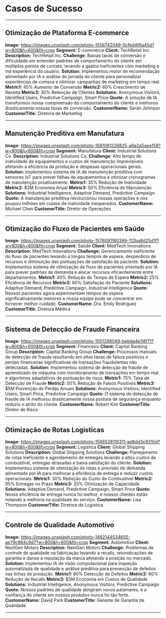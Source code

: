 # Casos de Sucesso

---

## Otimização de Plataforma E-commerce
**Image:** https://images.unsplash.com/photo-1556742049-0cfed4f6a45d?w=800&h=600&fit=crop
**Segment:** E-commerce
**Client:** TechRetail Inc.
**Description:** TechRetail Inc.
**Challenge:** Baixas taxas de conversão e dificuldade em entender padrões de comportamento do cliente em múltiplos pontos de contato, levando a gastos ineficientes com marketing e má experiência do usuário.
**Solution:** Implementou motor de recomendação alimentado por IA e análise de jornada do cliente para personalizar experiências de compra e otimizar campanhas de marketing em tempo real.
**Metric1:** 45% Aumento de Conversão
**Metric2:** 60% Crescimento de Receita
**Metric3:** 30% Retenção de Clientes
**Solutions:** Anonymous Visitors, Identified Users, Predictive Campaign, Smart Price
**Quote:** A solução de IA transformou nossa compreensão do comportamento do cliente e melhorou drasticamente nossas taxas de conversão.
**CustomerName:** Sarah Johnson
**CustomerTitle:** Diretora de Marketing

---

## Manutenção Preditiva em Manufatura
**Image:** https://images.unsplash.com/photo-1581091226825-a6a2a5aee158?w=800&h=600&fit=crop
**Segment:** Manufatura
**Client:** Industrial Solutions Co.
**Description:** Industrial Solutions Co.
**Challenge:** Alto tempo de inatividade de equipamentos e custos de manutenção imprevisíveis afetando a eficiência da produção e despesas operacionais gerais.
**Solution:** Implementou sistema de IA de manutenção preditiva com sensores IoT para prever falhas de equipamentos e otimizar cronogramas de manutenção proativamente.
**Metric1:** 35% Redução de Inatividade
**Metric2:** $2M Economia Anual
**Metric3:** 50% Eficiência de Manutenção
**Solutions:** Industrial Intelligence, Adaptive Demand, Predictive Campaign
**Quote:** A manutenção preditiva revolucionou nossas operações e nos poupou milhões em custos de inatividade inesperados.
**CustomerName:** Michael Chen
**CustomerTitle:** Diretor de Operações

---

## Otimização do Fluxo de Pacientes em Saúde
**Image:** https://images.unsplash.com/photo-1576091160399-112ba8d25d1f?w=800&h=600&fit=crop
**Segment:** Saúde
**Client:** MedTech Innovations
**Description:** MedTech Innovations
**Challenge:** Gerenciamento ineficiente do fluxo de pacientes levando a longos tempos de espera, desperdício de recursos e diminuição das pontuações de satisfação do paciente.
**Solution:** Implementou sistema de otimização de fluxo de pacientes orientado por IA para prever padrões de demanda e alocar recursos eficientemente entre departamentos.
**Metric1:** 40% Redução do Tempo de Espera
**Metric2:** 25% Eficiência de Recursos
**Metric3:** 90% Satisfação do Paciente
**Solutions:** Adaptive Demand, Predictive Campaign, Industrial Intelligence
**Quote:** Nossos pacientes agora experimentam tempos de espera significativamente menores e nossa equipe pode se concentrar em fornecer melhor cuidado.
**CustomerName:** Dra. Emily Rodriguez
**CustomerTitle:** Diretora Médica

---

## Sistema de Detecção de Fraude Financeira
**Image:** https://images.unsplash.com/photo-1551288049-bebda4e38f71?w=800&h=600&fit=crop
**Segment:** Financeiro
**Client:** Capital Banking Group
**Description:** Capital Banking Group
**Challenge:** Processos manuais de detecção de fraude resultando em altas taxas de falsos positivos e perdas financeiras significativas de transações fraudulentas não detectadas.
**Solution:** Implementou sistema de detecção de fraude de aprendizado de máquina com monitoramento de transações em tempo real e algoritmos adaptativos de pontuação de risco.
**Metric1:** 75% Taxa de Detecção de Fraude
**Metric2:** 50% Redução de Falsos Positivos
**Metric3:** $5M Prevenção de Perdas Anuais
**Solutions:** Anonymous Visitors, Identified Users, Smart Price, Predictive Campaign
**Quote:** O sistema de detecção de fraude de IA melhorou drasticamente nossa postura de segurança enquanto reduziu o atrito do cliente.
**CustomerName:** Robert Kim
**CustomerTitle:** Diretor de Risco

---

## Otimização de Rotas Logísticas
**Image:** https://images.unsplash.com/photo-1586528116311-ad8dd3c8310d?w=800&h=600&fit=crop
**Segment:** Logística
**Client:** Global Shipping Solutions
**Description:** Global Shipping Solutions
**Challenge:** Planejamento de rotas ineficiente e agendamento de entregas levando a altos custos de combustível, entregas atrasadas e baixa satisfação do cliente.
**Solution:** Implementou sistema de otimização de rotas e previsão de demanda alimentado por IA para melhorar a eficiência de entrega e reduzir custos operacionais.
**Metric1:** 30% Redução do Custo de Combustível
**Metric2:** 95% Entregas no Prazo
**Metric3:** 20% Otimização de Capacidade
**Solutions:** Adaptive Demand, Predictive Campaign, Smart Price
**Quote:** Nossa eficiência de entrega nunca foi melhor, e nossos clientes estão notando a melhoria na qualidade do serviço.
**CustomerName:** Lisa Thompson
**CustomerTitle:** Diretora de Logística

---

## Controle de Qualidade Automotivo
**Image:** https://images.unsplash.com/photo-1492144534655-ae79c964c9d7?w=800&h=600&fit=crop
**Segment:** Automotivo
**Client:** NextGen Motors
**Description:** NextGen Motors
**Challenge:** Problemas de controle de qualidade na fabricação levando a recalls, reivindicações de garantia e danos à reputação da marca afetando a posição no mercado.
**Solution:** Implementou IA de visão computacional para inspeção automatizada de qualidade e análise preditiva para prevenção de defeitos nas linhas de produção.
**Metric1:** 80% Detecção de Defeitos
**Metric2:** 60% Redução de Recalls
**Metric3:** $3M Economia em Custos de Qualidade
**Solutions:** Industrial Intelligence, Anonymous Visitors, Predictive Campaign
**Quote:** Nossos padrões de qualidade atingiram novos patamares, e a confiança do cliente em nossos produtos nunca foi tão forte.
**CustomerName:** David Park
**CustomerTitle:** Gerente de Garantia de Qualidade

---